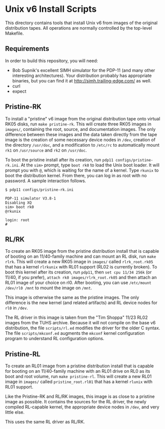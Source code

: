 Unix v6 Install Scripts
===

This directory contains tools that install Unix v6 from images of the
original distribution tapes.  All operations are normally controlled by
the top-level Makefile.

Requirements
---

In order to build this repository, you will need:

 * Bob Supnik's excellent SIMH simulator for the PDP-11 (and many
   other interesting architectures).  Your distribution probably has
   appropriate binaries, but you can find it at
   http://simh.trailing-edge.com/ as well.
 * curl
 * expect

Pristine-RK
---

To install a "pristine" v6 image from the original distribution tape
onto virtual RK05 disks, run `make pristine-rk`.  This will create three
RK05 images in `images/`, containing the root, source, and documentation
images.  The only difference between these images and the data taken
directly from the tape image is the creation of some necessary device
nodes in `/dev`, creation of the directory `/usr/doc`, and a
modification to `/etc/rc` to automatically mount `rk1` on `/usr/source`
and `rk2` on `/usr/doc`.

To boot the pristine install after its creation, run `pdp11
configs/pristine-rk.ini`.  At the `sim>` prompt, type `boot rk0` to load
the Unix boot loader.  It will prompt you with `@`, which is waiting for
the name of a kernel.  Type `rkunix` to boot the distribution kernel.
From there, you can log in as root with no password.  A sample
interaction follows.

```
$ pdp11 configs/pristine-rk.ini

PDP-11 simulator V3.8-1
Disabling XQ
sim> boot rk0
@rkunix

login: root
#
```

RL/RK
---

To create an RK05 image from the pristine distribution install that is
capable of booting on an 11/40-family machine and can mount an RL disk,
run `make rlrk`.  This will create a new RK05 image in `images/` called
`rlrk_root.rk05` that has a kernel `rlrkunix` with RL01 support (RL02
is currently broken).  To boot this kernel after its creation, run
`pdp11`, then `set cpu 11/34 256k` (or 11/40, if you prefer),
`attach rk0 images/rlrk_root.rk05` and then attach an RL01 image of
your choice on rl0.  After booting, you can use `/etc/mount /dev/rl0
/mnt` to mount the image on `/mnt`.

This image is otherwise the same as the pristine images.  The only
difference is the new kernel (and related artifacts) and RL device nodes
for `rl0` in `/dev`.

The RL driver in this image is taken from the "Tim Shoppa" 11/23 RL02
images from the TUHS archive.  Because it will not compile on the base
v6 distribution, the file `scripts/rl.ed` modifies the driver for the
older C syntax.  The file `scripts/mkconf.ed` augments the `mkconf`
kernel configuration program to understand RL configuration options.

Pristine-RL
---

To create an RL01 image from a pristine distribution install that is
capable for booting on an 11/40-family machine with an RL01 drive on
RL0 as its boot and root volume, run `make pristine-rl`.  This will
create a new RL01 image in `images/` called `pristine_root.rl01` that
has a kernel `rlunix` with RL01 support.

Like the Pristine-RK and RL/RK images, this image is as close to a
pristine image as possible.  It contains the sources for the RL
driver, the newly compiled RL-capable kernel, the appropriate device
nodes in `/dev`, and very little else.

This uses the same RL driver as RL/RK.

